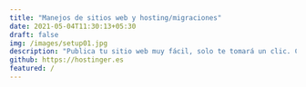 ```yaml
---
title: "Manejos de sitios web y hosting/migraciones"
date: 2021-05-04T11:30:13+05:30
draft: false
img: /images/setup01.jpg
description: "Publica tu sitio web muy fácil, solo te tomará un clic. Conecta tu dominio sin dificultades. Todo lo que necesitas lo tendrás de una manera clara, migraciones de hosting, soluciones empresariales"
github: https://hostinger.es
featured: /
---
```


